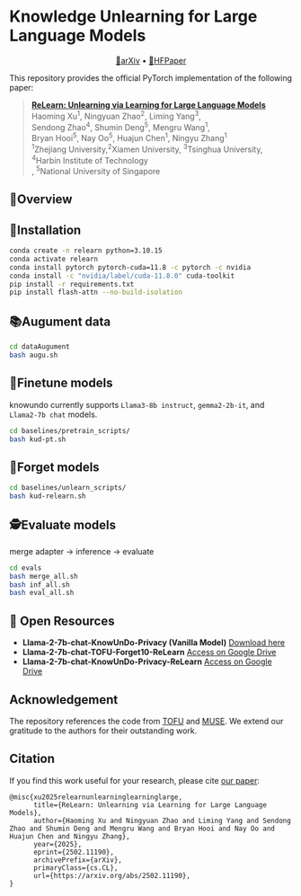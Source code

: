 # Knowledge Unlearning  for Large Language Models

<p align="center">
  <a href="https://arxiv.org/abs/2502.11190">📄arXiv</a> •
  <a href="https://huggingface.co/papers/2502.11190">🤗HFPaper</a>
</p>

This repository provides the official PyTorch implementation of the following paper: 
> [**ReLearn: Unlearning via Learning  for Large Language Models**]() <br>
> Haoming Xu<sup>1</sup>,  Ningyuan Zhao<sup>2</sup>,  Liming Yang<sup>3</sup>,  
> Sendong Zhao<sup>4</sup>,  Shumin Deng<sup>5</sup>,  Mengru Wang<sup>1</sup>,  
> Bryan Hooi<sup>5</sup>,  Nay Oo<sup>5</sup>,  Huajun Chen<sup>1</sup>,  Ningyu Zhang<sup>1</sup> <br> 
> <sup>1</sup>Zhejiang University,<sup>2</sup>Xiamen University, <sup>3</sup>Tsinghua University, <sup>4</sup>Harbin Institute of Technology <br>, <sup>5</sup>National University of Singapore

## 🌟Overview

## 🔧Installation

```bash
conda create -n relearn python=3.10.15
conda activate relearn
conda install pytorch pytorch-cuda=11.8 -c pytorch -c nvidia
conda install -c "nvidia/label/cuda-11.8.0" cuda-toolkit
pip install -r requirements.txt
pip install flash-attn --no-build-isolation
```

## 📚Augument data
```bash
cd dataAugument
bash augu.sh
```

## 🚀Finetune models
knowundo currently supports `Llama3-8b instruct`, `gemma2-2b-it`, and `Llama2-7b chat` models.
```bash
cd baselines/pretrain_scripts/
bash kud-pt.sh
```

## 🤷Forget models
```bash
cd baselines/unlearn_scripts/
bash kud-relearn.sh
```

## 🕵️Evaluate models
merge adapter -> inference -> evaluate
```bash
cd evals
bash merge_all.sh
bash inf_all.sh
bash eval_all.sh
```

## 📂 Open Resources

- **Llama-2-7b-chat-KnowUnDo-Privacy (Vanilla Model)**
   [Download here](https://www.modelscope.cn/models/haomingx/Llama-2-7b-chat-KnowUnDo-Privacy/files)
- **Llama-2-7b-chat-TOFU-Forget10-ReLearn**
   [Access on Google Drive](https://drive.google.com/drive/folders/1wsPKpF2IZ4RC52_PI7ILhYsegtqZG25Y?usp=drive_link)
- **Llama-2-7b-chat-KnowUnDo-Privacy-ReLearn**
   [Access on Google Drive](https://drive.google.com/drive/folders/1delWVv3VnoU7XcofOW-xUs4SiiXYJIcR?usp=drive_link)

## Acknowledgement
The repository references the code from [TOFU](https://github.com/locuslab/tofu) and [MUSE](https://github.com/jaechan-repo/muse_bench). We extend our gratitude to the authors for their outstanding work.


## Citation
If you find this work useful for your research, please cite [our paper](https://arxiv.org/abs/2502.11190):
```
@misc{xu2025relearnunlearninglearninglarge,
      title={ReLearn: Unlearning via Learning for Large Language Models}, 
      author={Haoming Xu and Ningyuan Zhao and Liming Yang and Sendong Zhao and Shumin Deng and Mengru Wang and Bryan Hooi and Nay Oo and Huajun Chen and Ningyu Zhang},
      year={2025},
      eprint={2502.11190},
      archivePrefix={arXiv},
      primaryClass={cs.CL},
      url={https://arxiv.org/abs/2502.11190}, 
}

```
